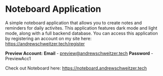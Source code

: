 # Noteboard Application

A simple noteboard application that allows you to create notes and reminders for daily activites. This application features dark mode and light mode, along with a full backend database. You can access this application by registering an account on my site here: https://andrewschweitzer.tech/register 

**Preview Account:**
**Email** - preview@andrewschweitzer.tech
**Password** - PreviewAcc1

Check out Noteboard here: https://noteboard.andrewschweitzer.tech